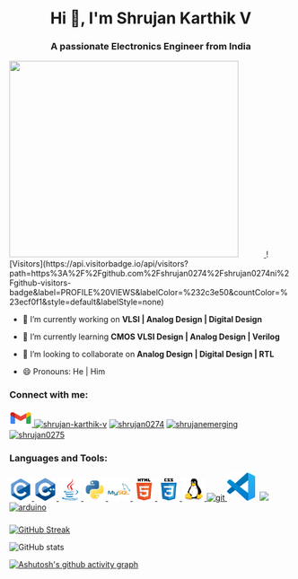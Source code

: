 <h1 align="center">Hi 👋, I'm Shrujan Karthik V</h1>
<h3 align="center">A passionate Electronics Engineer from India</h3>
<a href="https://www.shutterstock.com/shutterstock/videos/22396021/thumb/1.jpg?ip=x480" target="_blank" rel="noreferrer"> 
    <img src="https://www.shutterstock.com/shutterstock/videos/22396021/thumb/1.jpg?ip=x480"  width="90%" height="350"/> 
</a> 
![Visitors](https://api.visitorbadge.io/api/visitors?path=https%3A%2F%2Fgithub.com%2Fshrujan0274%2Fshrujan0274ni%2Fgithub-visitors-badge&label=PROFILE%20VIEWS&labelColor=%232c3e50&countColor=%23ecf0f1&style=default&labelStyle=none)

- 🔭 I’m currently working on **VLSI | Analog Design | Digital Design** 

- 🌱 I’m currently learning **CMOS VLSI Design | Analog Design | Verilog**

- 👯 I’m looking to collaborate on **Analog Design | Digital Design | RTL**

- 😄 Pronouns: He | Him
  
<h3 align="left">Connect with me:</h3>
<p align="left">
  <a href="mailto:shrujanemerging@gmail.com">
    <img src="https://raw.githubusercontent.com/github/explore/8f19e4dbbf13418dc1b1d58bb265953553c15a46/topics/gmail/gmail.png" alt="Gmail Badge" height="30" width="40"/>
  </a>
<a href="https://linkedin.com/in/shrujan-karthik-v" target="blank"><img align="center" src="https://raw.githubusercontent.com/rahuldkjain/github-profile-readme-generator/master/src/images/icons/Social/linked-in-alt.svg" alt="shrujan-karthik-v" height="30" width="40" /></a>
<a href="https://www.codechef.com/users/shrujan0274" target="blank"><img align="center" src="https://cdn.jsdelivr.net/npm/simple-icons@3.1.0/icons/codechef.svg" alt="shrujan0274" height="30" width="40" /></a>
<a href="https://www.hackerrank.com/shrujanemerging" target="blank"><img align="center" src="https://raw.githubusercontent.com/rahuldkjain/github-profile-readme-generator/master/src/images/icons/Social/hackerrank.svg" alt="shrujanemerging" height="30" width="40" /></a>
<a href="https://www.leetcode.com/shrujan0275" target="blank"><img align="center" src="https://raw.githubusercontent.com/rahuldkjain/github-profile-readme-generator/master/src/images/icons/Social/leet-code.svg" alt="shrujan0275" height="30" width="40" /></a>
</p>

<h3 align="left">Languages and Tools:</h3>
<p align="left"> 

<a href="https://www.cprogramming.com/" target="_blank" rel="noreferrer"> 
  <img src="https://raw.githubusercontent.com/devicons/devicon/master/icons/c/c-original.svg" alt="c" width="40" height="40"/> 
</a> 
<a href="https://www.w3schools.com/cpp/" target="_blank" rel="noreferrer"> 
  <img src= "https://raw.githubusercontent.com/devicons/devicon/master/icons/cplusplus/cplusplus-original.svg" alt="cplusplus" width="40" height="40"/> 
</a> 
<a href="https://www.java.com" target="_blank" rel="noreferrer"> 
  <img src="https://raw.githubusercontent.com/devicons/devicon/master/icons/java/java-original.svg" alt="java" width="40" height="40"/> 
</a> 
<a href="https://www.python.org" target="_blank" rel="noreferrer"> 
  <img src="https://raw.githubusercontent.com/devicons/devicon/master/icons/python/python-original.svg" alt="python" width="40" height="40"/> 
</a> 
<a href="https://www.mysql.com/" target="_blank" rel="noreferrer"> 
  <img src="https://raw.githubusercontent.com/devicons/devicon/master/icons/mysql/mysql-original-wordmark.svg" alt="mysql" width="40" height="40"/> 
</a> 
<a href="https://www.w3.org/html/" target="_blank" rel="noreferrer"> 
  <img src="https://raw.githubusercontent.com/devicons/devicon/master/icons/html5/html5-original-wordmark.svg" alt="html5" width="40" height="40"/> 
</a> 
<a href="https://www.w3schools.com/css/" target="_blank" rel="noreferrer"> 
  <img src="https://raw.githubusercontent.com/devicons/devicon/master/icons/css3/css3-original-wordmark.svg" alt="css3" width="40" height="40"/> 
</a> 
<a href="https://www.linux.org/" target="_blank" rel="noreferrer"> 
  <img src="https://raw.githubusercontent.com/devicons/devicon/master/icons/linux/linux-original.svg" alt="linux" width="40" height="40"/> 
</a> 
<a href="https://git-scm.com/" target="_blank" rel="noreferrer"> 
  <img src="https://www.vectorlogo.zone/logos/git-scm/git-scm-icon.svg" alt="git" width="40" height="40"/> 
</a> 
<img width=50px src="https://raw.githubusercontent.com/github/explore/80688e429a7d4ef2fca1e82350fe8e3517d3494d/topics/visual-studio-code/visual-studio-code.png">&nbsp;
<img width=50px src="https://cdn.freebiesupply.com/logos/large/2x/eclipse-11-logo-png-transparent.png">&nbsp;
<a href="https://www.arduino.cc/" target="_blank" rel="noreferrer"> 
    <img src="https://cdn.worldvectorlogo.com/logos/arduino-1.svg" alt="arduino" width="40" height="40"/> 
</a> 
</p>
 

###
[![GitHub Streak](https://github-readme-streak-stats.herokuapp.com?user=shrujan0274&theme=dark&card_width=1010)](https://git.io/streak-stats)
  
![GitHub stats](https://github-readme-stats.vercel.app/api?username=shrujan0274&theme=dark&border_color=FFFFFF&card_width=1010&show_icons=true)

[![Ashutosh's github activity graph](https://github-readme-activity-graph.vercel.app/graph?username=shrujan0274&theme=github-compact&height=400&title_color=ffa500&)](https://github.com/ashutosh00710/github-readme-activity-graph)
